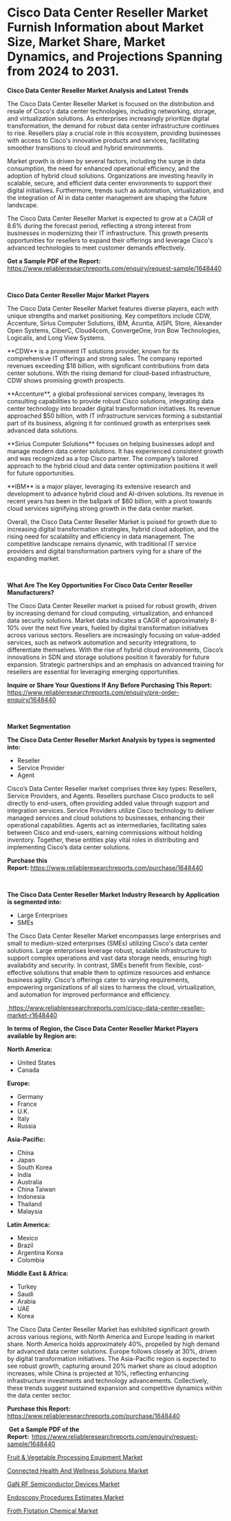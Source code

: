 <p><h1>Cisco Data Center Reseller Market Furnish Information about Market Size, Market Share, Market Dynamics, and Projections Spanning from 2024 to 2031.</h1></p><p><strong>Cisco Data Center Reseller Market Analysis and Latest Trends</strong></p>
<p><p>The Cisco Data Center Reseller Market is focused on the distribution and resale of Cisco's data center technologies, including networking, storage, and virtualization solutions. As enterprises increasingly prioritize digital transformation, the demand for robust data center infrastructure continues to rise. Resellers play a crucial role in this ecosystem, providing businesses with access to Cisco's innovative products and services, facilitating smoother transitions to cloud and hybrid environments.</p><p>Market growth is driven by several factors, including the surge in data consumption, the need for enhanced operational efficiency, and the adoption of hybrid cloud solutions. Organizations are investing heavily in scalable, secure, and efficient data center environments to support their digital initiatives. Furthermore, trends such as automation, virtualization, and the integration of AI in data center management are shaping the future landscape.</p><p>The Cisco Data Center Reseller Market is expected to grow at a CAGR of 8.6% during the forecast period, reflecting a strong interest from businesses in modernizing their IT infrastructure. This growth presents opportunities for resellers to expand their offerings and leverage Cisco's advanced technologies to meet customer demands effectively.</p></p>
<p><strong>Get a Sample PDF of the Report:&nbsp;</strong> <a href="https://www.reliableresearchreports.com/enquiry/request-sample/1648440?utm_campaign=123&utm_medium=2&utm_source=Github&utm_content=ia&utm_term=15102024&utm_id=cisco-data-center-reseller">https://www.reliableresearchreports.com/enquiry/request-sample/1648440</a></p>
<p>&nbsp;</p>
<p><strong>Cisco Data Center Reseller Major Market Players</strong></p>
<p><p>The Cisco Data Center Reseller Market features diverse players, each with unique strengths and market positioning. Key competitors include CDW, Accenture, Sirius Computer Solutions, IBM, Acuntia, AISPL Store, Alexander Open Systems, CiberC, Cloud4com, ConvergeOne, Iron Bow Technologies, Logicalis, and Long View Systems.</p><p>**CDW** is a prominent IT solutions provider, known for its comprehensive IT offerings and strong sales. The company reported revenues exceeding $18 billion, with significant contributions from data center solutions. With the rising demand for cloud-based infrastructure, CDW shows promising growth prospects.</p><p>**Accenture**, a global professional services company, leverages its consulting capabilities to provide robust Cisco solutions, integrating data center technology into broader digital transformation initiatives. Its revenue approached $50 billion, with IT infrastructure services forming a substantial part of its business, aligning it for continued growth as enterprises seek advanced data solutions.</p><p>**Sirius Computer Solutions** focuses on helping businesses adopt and manage modern data center solutions. It has experienced consistent growth and was recognized as a top Cisco partner. The company’s tailored approach to the hybrid cloud and data center optimization positions it well for future opportunities.</p><p>**IBM** is a major player, leveraging its extensive research and development to advance hybrid cloud and AI-driven solutions. Its revenue in recent years has been in the ballpark of $60 billion, with a pivot towards cloud services signifying strong growth in the data center market.</p><p>Overall, the Cisco Data Center Reseller Market is poised for growth due to increasing digital transformation strategies, hybrid cloud adoption, and the rising need for scalability and efficiency in data management. The competitive landscape remains dynamic, with traditional IT service providers and digital transformation partners vying for a share of the expanding market.</p></p>
<p>&nbsp;</p>
<p><strong>What Are The Key Opportunities For Cisco Data Center Reseller Manufacturers?</strong></p>
<p><p>The Cisco Data Center Reseller market is poised for robust growth, driven by increasing demand for cloud computing, virtualization, and enhanced data security solutions. Market data indicates a CAGR of approximately 8-10% over the next five years, fueled by digital transformation initiatives across various sectors. Resellers are increasingly focusing on value-added services, such as network automation and security integrations, to differentiate themselves. With the rise of hybrid cloud environments, Cisco’s innovations in SDN and storage solutions position it favorably for future expansion. Strategic partnerships and an emphasis on advanced training for resellers are essential for leveraging emerging opportunities.</p></p>
<p><strong>Inquire or Share Your Questions If Any Before Purchasing This Report:</strong> <a href="https://www.reliableresearchreports.com/enquiry/pre-order-enquiry/1648440?utm_campaign=123&utm_medium=2&utm_source=Github&utm_content=ia&utm_term=15102024&utm_id=cisco-data-center-reseller">https://www.reliableresearchreports.com/enquiry/pre-order-enquiry/1648440</a></p>
<p>&nbsp;</p>
<p><strong>Market Segmentation</strong></p>
<p><strong>The Cisco Data Center Reseller Market Analysis by types is segmented into:</strong></p>
<p><ul><li>Reseller</li><li>Service Provider</li><li>Agent</li></ul></p>
<p><p>Cisco’s Data Center Reseller market comprises three key types: Resellers, Service Providers, and Agents. Resellers purchase Cisco products to sell directly to end-users, often providing added value through support and integration services. Service Providers utilize Cisco technology to deliver managed services and cloud solutions to businesses, enhancing their operational capabilities. Agents act as intermediaries, facilitating sales between Cisco and end-users, earning commissions without holding inventory. Together, these entities play vital roles in distributing and implementing Cisco’s data center solutions.</p></p>
<p><strong>Purchase this Report:&nbsp;</strong><a href="https://www.reliableresearchreports.com/purchase/1648440?utm_campaign=123&utm_medium=2&utm_source=Github&utm_content=ia&utm_term=15102024&utm_id=cisco-data-center-reseller">https://www.reliableresearchreports.com/purchase/1648440</a></p>
<p>&nbsp;</p>
<p><strong>The Cisco Data Center Reseller Market Industry Research by Application is segmented into:</strong></p>
<p><ul><li>Large Enterprises</li><li>SMEs</li></ul></p>
<p><p>The Cisco Data Center Reseller Market encompasses large enterprises and small to medium-sized enterprises (SMEs) utilizing Cisco's data center solutions. Large enterprises leverage robust, scalable infrastructure to support complex operations and vast data storage needs, ensuring high availability and security. In contrast, SMEs benefit from flexible, cost-effective solutions that enable them to optimize resources and enhance business agility. Cisco's offerings cater to varying requirements, empowering organizations of all sizes to harness the cloud, virtualization, and automation for improved performance and efficiency.</p></p>
<p><a href="https://www.reliableresearchreports.com/cisco-data-center-reseller-market-r1648440?utm_campaign=123&utm_medium=2&utm_source=Github&utm_content=ia&utm_term=15102024&utm_id=cisco-data-center-reseller">&nbsp;https://www.reliableresearchreports.com/cisco-data-center-reseller-market-r1648440</a></p>
<p><strong>In terms of Region, the Cisco Data Center Reseller Market Players available by Region are:</strong></p>
<p>
    <p> <strong> North America: </strong>
        <ul>
            <li>United States</li>
            <li>Canada</li>
        </ul>
        </p> 
    <p> <strong> Europe: </strong>
        <ul>
            <li>Germany</li>
            <li>France</li>
            <li>U.K.</li>
            <li>Italy</li>
            <li>Russia</li>
        </ul>
        </p> 
    <p> <strong> Asia-Pacific: </strong>
        <ul>
            <li>China</li>
            <li>Japan</li>
            <li>South Korea</li>
            <li>India</li>
            <li>Australia</li>
            <li>China Taiwan</li>
            <li>Indonesia</li>
            <li>Thailand</li>
            <li>Malaysia</li>
        </ul>
        </p> 
    <p> <strong> Latin America: </strong>
        <ul>
            <li>Mexico</li>
            <li>Brazil</li>
            <li>Argentina Korea</li>
            <li>Colombia</li>
        </ul>
        </p> 
    <p> <strong> Middle East & Africa: </strong>
        <ul>
            <li>Turkey</li>
            <li>Saudi</li>
            <li>Arabia</li>
            <li>UAE</li>
            <li>Korea</li>
        </ul>
    </p>
    </p>
<p><p>The Cisco Data Center Reseller Market has exhibited significant growth across various regions, with North America and Europe leading in market share. North America holds approximately 40%, propelled by high demand for advanced data center solutions. Europe follows closely at 30%, driven by digital transformation initiatives. The Asia-Pacific region is expected to see robust growth, capturing around 20% market share as cloud adoption increases, while China is projected at 10%, reflecting enhancing infrastructure investments and technology advancements. Collectively, these trends suggest sustained expansion and competitive dynamics within the data center sector.</p></p>
<p><strong>Purchase this Report: </strong><a href="https://www.reliableresearchreports.com/purchase/1648440?utm_campaign=123&utm_medium=2&utm_source=Github&utm_content=ia&utm_term=15102024&utm_id=cisco-data-center-reseller">https://www.reliableresearchreports.com/purchase/1648440</a></p>
<p>&nbsp;<strong>Get a Sample PDF of the Report:&nbsp;&nbsp;</strong><a href="https://www.reliableresearchreports.com/enquiry/request-sample/1648440?utm_campaign=123&utm_medium=2&utm_source=Github&utm_content=ia&utm_term=15102024&utm_id=cisco-data-center-reseller">https://www.reliableresearchreports.com/enquiry/request-sample/1648440</a></p>
<p><strong></strong></p>
<p><p><a href="https://www.linkedin.com/pulse/global-fruit-vegetable-processing-equipment-market-trends-kiqfc?trk=public_post_embed_feed-article-content&utm_campaign=123&utm_medium=2&utm_source=Github&utm_content=ia&utm_term=15102024&utm_id=cisco-data-center-reseller">Fruit & Vegetable Processing Equipment Market</a></p><p><a href="https://github.com/RoseBoyd475/Market-Research-Report-List-1/blob/main/connected-health-and-wellness-solutions-market.md?utm_campaign=123&utm_medium=2&utm_source=Github&utm_content=ia&utm_term=15102024&utm_id=cisco-data-center-reseller">Connected Health And Wellness Solutions Market</a></p><p><a href="https://www.linkedin.com/pulse/gan-rf-semiconductor-devices-market-research-report-forecast-dae1c?trk=public_post_embed_feed-article-content&utm_campaign=123&utm_medium=2&utm_source=Github&utm_content=ia&utm_term=15102024&utm_id=cisco-data-center-reseller">GaN RF Semiconductor Devices Market</a></p><p><a href="https://github.com/JamesCox407/Market-Research-Report-List-1/blob/main/endoscopy-procedures-estimates-market.md?utm_campaign=123&utm_medium=2&utm_source=Github&utm_content=ia&utm_term=15102024&utm_id=cisco-data-center-reseller">Endoscopy Procedures Estimates Market</a></p><p><a href="https://www.linkedin.com/pulse/global-froth-flotation-chemical-market-trends-insights-kaotc?trk=public_post_embed_feed-article-content&utm_campaign=123&utm_medium=2&utm_source=Github&utm_content=ia&utm_term=15102024&utm_id=cisco-data-center-reseller">Froth Flotation Chemical Market</a></p></p>
